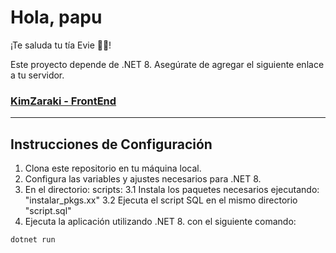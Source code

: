 # Hola, papu
¡Te saluda tu tía Evie 🏳️‍⚧️!

Este proyecto depende de .NET 8. Asegúrate de agregar el siguiente enlace a tu servidor.

<!-- Enlace al Backend -->
### [KimZaraki - FrontEnd](https://github.com/kimzaraki/proj-modelado-front)

---

## Instrucciones de Configuración
1. Clona este repositorio en tu máquina local.
2. Configura las variables y ajustes necesarios para .NET 8.
3. En el directorio: scripts:
    3.1 Instala los paquetes necesarios ejecutando: "instalar_pkgs.xx"
    3.2 Ejecuta el script SQL en el mismo directorio "script.sql"
4. Ejecuta la aplicación utilizando .NET 8. con el siguiente comando:

```bash
dotnet run
